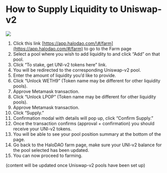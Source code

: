 # How to Supply Liquidity to Uniswap-v2



![](../../.gitbook/assets/how-to-add-liquidity-univ2-pool.gif)

1. Click this link [https://app.halodao.com/\#/farm](https://app.halodao.com/#/farm) to go to the Farm page
2. Select a pool where you wish to add liquidity to and click “Add” on that pool.
3. Click “To stake, get UNI-v2 tokens here” link.
4. You will be redirected to the corresponding Uniswap-v2 pool.
5. Enter the amount of liquidity you’d like to provide.
6. Click “Unlock WETH9” \(Token name may be different for other liquidity pools\).
7. Approve Metamask transaction.
8. Click “Unlock LPOP” \(Token name may be different for other liquidity pools\).
9. Approve Metamask transaction.
10. Click “Supply.” 
11. Confirmation modal with details will pop up, click “Confirm Supply.”
12. Once the transaction confirms \(approval + confirmation\) you should receive your UNI-v2 tokens.
13. You will be able to see your pool position summary at the bottom of the page.
14. Go back to the HaloDAO farm page, make sure your UNI-v2 balance for the pool selected has been updated. 
15. You can now proceed to farming. 

\(content will be updated once Uniswap-v2 pools have been set up\)


